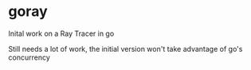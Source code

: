 goray
=====

Inital work on a Ray Tracer in go

Still needs a lot of work, the initial version won't take advantage of go's concurrency 
